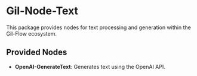 # Gil-Node-Text

This package provides nodes for text processing and generation within the Gil-Flow ecosystem.

## Provided Nodes

- **OpenAI-GenerateText**: Generates text using the OpenAI API.
